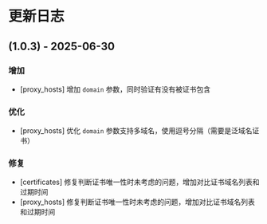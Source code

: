 # 更新日志 
## (1.0.3) - 2025-06-30
### 增加
* [proxy_hosts] 增加 `domain` 参数，同时验证有没有被证书包含
### 优化
* [proxy_hosts] 优化 `domain` 参数支持多域名，使用逗号分隔（需要是泛域名证书）
### 修复 
* [certificates] 修复判断证书唯一性时未考虑的问题，增加对比证书域名列表和过期时间
* [proxy_hosts] 修复判断证书唯一性时未考虑的问题，增加对比证书域名列表和过期时间
